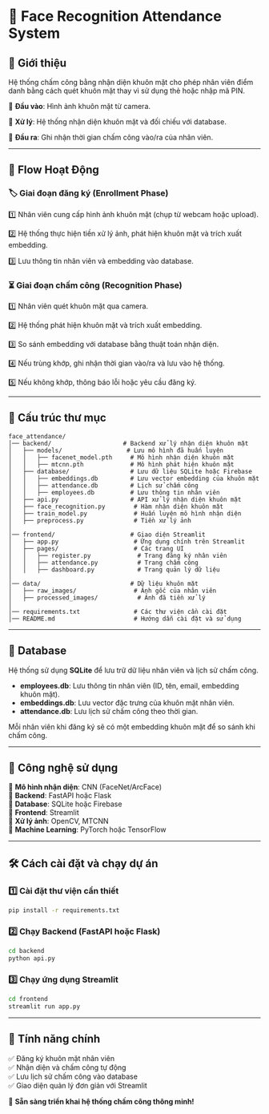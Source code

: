 # 📸 Face Recognition Attendance System

## 📝 Giới thiệu
Hệ thống chấm công bằng nhận diện khuôn mặt cho phép nhân viên điểm danh bằng cách quét khuôn mặt thay vì sử dụng thẻ hoặc nhập mã PIN.

🔹 **Đầu vào**: Hình ảnh khuôn mặt từ camera.

🔹 **Xử lý**: Hệ thống nhận diện khuôn mặt và đối chiếu với database.

🔹 **Đầu ra**: Ghi nhận thời gian chấm công vào/ra của nhân viên.

---

## 🔄 Flow Hoạt Động
### 🏷️ **Giai đoạn đăng ký (Enrollment Phase)**

1️⃣ Nhân viên cung cấp hình ảnh khuôn mặt (chụp từ webcam hoặc upload).

2️⃣ Hệ thống thực hiện tiền xử lý ảnh, phát hiện khuôn mặt và trích xuất embedding.

3️⃣ Lưu thông tin nhân viên và embedding vào database.

### ⏳ **Giai đoạn chấm công (Recognition Phase)**
1️⃣ Nhân viên quét khuôn mặt qua camera.

2️⃣ Hệ thống phát hiện khuôn mặt và trích xuất embedding.

3️⃣ So sánh embedding với database bằng thuật toán nhận diện.

4️⃣ Nếu trùng khớp, ghi nhận thời gian vào/ra và lưu vào hệ thống.

5️⃣ Nếu không khớp, thông báo lỗi hoặc yêu cầu đăng ký.

---

## 📂 Cấu trúc thư mục
```
face_attendance/
│── backend/                    # Backend xử lý nhận diện khuôn mặt
│   ├── models/                  # Lưu mô hình đã huấn luyện
│   │   ├── facenet_model.pth     # Mô hình nhận diện khuôn mặt
│   │   ├── mtcnn.pth             # Mô hình phát hiện khuôn mặt
│   ├── database/                 # Lưu dữ liệu SQLite hoặc Firebase
│   │   ├── embeddings.db         # Lưu vector embedding của khuôn mặt
│   │   ├── attendance.db         # Lịch sử chấm công
│   │   ├── employees.db          # Lưu thông tin nhân viên
│   ├── api.py                    # API xử lý nhận diện khuôn mặt
│   ├── face_recognition.py        # Hàm nhận diện khuôn mặt
│   ├── train_model.py             # Huấn luyện mô hình nhận diện
│   ├── preprocess.py              # Tiền xử lý ảnh
│
│── frontend/                     # Giao diện Streamlit
│   ├── app.py                     # Ứng dụng chính trên Streamlit
│   ├── pages/                     # Các trang UI
│   │   ├── register.py             # Trang đăng ký nhân viên
│   │   ├── attendance.py           # Trang chấm công
│   │   ├── dashboard.py            # Trang quản lý dữ liệu
│
│── data/                         # Dữ liệu khuôn mặt
│   ├── raw_images/                # Ảnh gốc của nhân viên
│   ├── processed_images/           # Ảnh đã tiền xử lý
│
│── requirements.txt               # Các thư viện cần cài đặt
│── README.md                      # Hướng dẫn cài đặt và sử dụng
```

---

## 📜 Database
Hệ thống sử dụng **SQLite** để lưu trữ dữ liệu nhân viên và lịch sử chấm công.
- **employees.db**: Lưu thông tin nhân viên (ID, tên, email, embedding khuôn mặt).
- **embeddings.db**: Lưu vector đặc trưng của khuôn mặt nhân viên.
- **attendance.db**: Lưu lịch sử chấm công theo thời gian.

Mỗi nhân viên khi đăng ký sẽ có một embedding khuôn mặt để so sánh khi chấm công.

---

## 🚀 Công nghệ sử dụng
🔹 **Mô hình nhận diện**: CNN (FaceNet/ArcFace)  
🔹 **Backend**: FastAPI hoặc Flask  
🔹 **Database**: SQLite hoặc Firebase  
🔹 **Frontend**: Streamlit  
🔹 **Xử lý ảnh**: OpenCV, MTCNN  
🔹 **Machine Learning**: PyTorch hoặc TensorFlow  

---

## 🛠️ Cách cài đặt và chạy dự án
### 1️⃣ **Cài đặt thư viện cần thiết**
```bash
pip install -r requirements.txt
```

### 2️⃣ **Chạy Backend** (FastAPI hoặc Flask)
```bash
cd backend
python api.py
```

### 3️⃣ **Chạy ứng dụng Streamlit**
```bash
cd frontend
streamlit run app.py
```

---

## 🎯 Tính năng chính
✅ Đăng ký khuôn mặt nhân viên  
✅ Nhận diện và chấm công tự động  
✅ Lưu lịch sử chấm công vào database  
✅ Giao diện quản lý đơn giản với Streamlit  

🚀 **Sẵn sàng triển khai hệ thống chấm công thông minh!**

